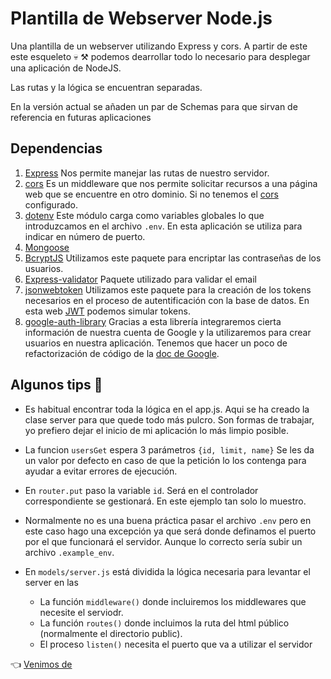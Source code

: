 # Plantilla de Webserver Node.js

Una plantilla de un webserver utilizando Express y cors. A partir de este este esqueleto 💀 ⚒️ podemos dearrollar todo lo necesario para desplegar una aplicación de NodeJS.

Las rutas y la lógica se encuentran separadas.

En la versión actual se añaden un par de Schemas para que sirvan de referencia en futuras aplicaciones

## Dependencias

1. [Express](https://github.com/expressjs/express, "express") Nos permite manejar las rutas de nuestro servidor. 
2. [cors](https://github.com/expressjs/cors, "cors") Es un middleware que nos permite solicitar recursos a una página web que se encuentre en otro dominio. Si no tenemos el [cors](https://es.wikipedia.org/wiki/Intercambio_de_recursos_de_origen_cruzado, "corsWiki") configurado.
3. [dotenv](https://www.npmjs.com/package/dotenv, "dotenv") Este módulo carga como variables globales lo que introduzcamos en el archivo `.env`. En esta aplicación se utiliza para indicar en número de puerto.
4. [Mongoose](https://mongoosejs.com/, "mongoose")
5. [BcryptJS](https://www.npmjs.com/package/bcryptjs, "bcrypt") Utilizamos este paquete para encriptar las contraseñas de los usuarios.
6. [Express-validator](https://express-validator.github.io/docs/, "express-validator") Paquete utilizado para validar el email
7. [jsonwebtoken](https://www.npmjs.com/package/jsonwebtoken, "jsonwebtoken") Utilizamos este paquete para la creación de los tokens necesarios en el proceso de autentificación con la base de datos. En esta web [JWT](https://jwt.io/, "JWT") podemos simular tokens.
8. [google-auth-library](https://www.npmjs.com/package/google-auth-library) Gracias a esta librería integraremos cierta información de nuestra cuenta de Google y la utilizaremos para crear usuarios en nuestra aplicación. Tenemos que hacer un poco de refactorización de código de la [doc de Google](https://developers.google.com/identity/sign-in/web/backend-auth).

## Algunos tips 📌

 - Es habitual encontrar toda la lógica en el app.js. Aqui se ha creado la clase server para que quede todo más pulcro. Son formas de trabajar, yo prefiero dejar el inicio de mi aplicación lo más limpio posible.

 - La funcion `usersGet` espera 3 parámetros `{id, limit, name}` Se les da un valor por defecto en caso de que la petición lo los contenga para ayudar a evitar errores de ejecución.

 - En `router.put` paso la variable `id`. Será en el controlador correspondiente se gestionará. En este ejemplo tan solo lo muestro.

 - Normalmente no es una buena práctica pasar el archivo `.env` pero en este caso hago una excepción ya que será donde definamos el puerto por el que funcionará el servidor. Aunque lo correcto sería subir un archivo `.example_env`.

 - En `models/server.js` está dividida la lógica necesaria para levantar el server en las   
 
    - La función `middleware()` donde incluiremos los middlewares que necesite el serviodr.
    - La función `routes()` donde incluimos la ruta del html público (normalmente el directorio public).
    - El proceso `listen()` necesita el puerto que va a utilizar el servidor

👈 [Venimos de](https://es.wikipedia.org/wiki/Intercambio_de_recursos_de_origen_cruzado)

